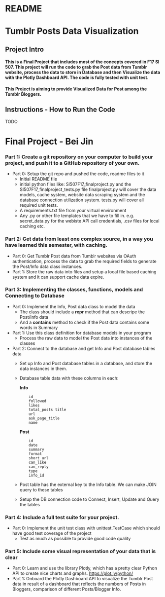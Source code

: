 # README
# Tumblr Posts Data Visualization 
## Project Intro
#### This is a Final Project that includes most of the concepts covered in F17 SI 507. This project will run the code to grab the Post data from Tumblr website, process the data to store in Database and then Visualize the data with the Plotly Dashboard API. The code is fully tested with unit test.

#### This Project is aiming to provide Visualized Data for Post among the Tumblr Bloggers.

## Instructions - How to Run the Code
TODO

# Final Project - Bei Jin

### Part 1: Create a git repository on your computer to build your project, and push it to a GitHub repository of your own.

- Part 0: Setup the git repo and pushed the code, readme files to it
    - Initial README file
    - initial python files like:
		SI507F17_finalproject.py and the  SI507F17_finalproject_tests.py file
		finalproject.py will cover the data models, cache system, website data scraping system and the database connection utilization system.
		tests.py will cover all required unit tests.
	- A requirements.txt file from your virtual environment
	- Any .py or other file templates that we have to fill in. e.g. secret_data.py for the webiste API call credentials, .csv files for local caching etc.


### Part 2: Get data from least one complex source, in a way you have learned this semester, with caching.

- Part 0: Get Tumblr Post data from Tumblr websites via OAuth authentication, process the data to grab the required fields to generate the Post/Info data class instances.
- Part 1: Store the raw data into files and setup a local file based caching system and it can support cache data expire.

### Part 3: Implementing the classes, functions, models and Connecting to Database

- Part 0: Implement the Info, Post data class to model the data
	- The class should include a __repr__ method that can descripe the Post/Info data
	- And a __contains__ method to check if the Post data contains some words in Summary 
- Part 1: Use this class definition for database models in your program
	- Process the raw data to model the Post data into instances of the classes
- Part 2: Connect to the database and get Info and Post database tables data
  - Set up Info and Post database tables in a database, and store the data instances in them. 
  - Database table data with these columns in each:
  
	  **Info**
	  
	  	    id
		    followed
		    likes
		    total_posts	title
		    url
		    ask_page_title
		    name
	
	  **Post**
	
		    id
		    date
		    summary
		    format
		    short_url
		    can_like
		    can_reply
		    type
		    info_id
	    
  - Post table has the external key to the Info table. We can make JOIN query to these tables
  - Setup the DB connection code to Connect, Insert, Update and Query the tables
  

### Part 4: Include a full test suite for your project.
- Part 0: Implement the unit test class with unittest.TestCase which should have good test coverage of the project
	-  Test as much as possible to provide good code quality

### Part 5: Include some visual representation of your data that is clear
- Part 0: Learn and use the library Plotly, which has a pretty clear Python API to create nice charts and graphs. https://plot.ly/python/
- Part 1: Onboard the Plotly Dashboard API to visualize the Tumblr Post data in result of a dashboard that reflects the numbers of Posts in Bloggers, comparison of different Posts/Blogger Info.
